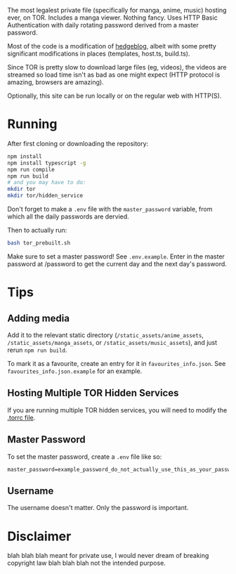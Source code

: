 The most legalest private file (specifically for manga, anime, music) hosting ever, on TOR. Includes a manga viewer. Nothing fancy. Uses HTTP Basic Authentication with daily rotating password derived from a master password.

Most of the code is a modification of [hedgeblog](https://github.com/jetstream0/hedgeblog), albeit with some pretty significant modifications in places (templates, host.ts, build.ts).

Since TOR is pretty slow to download large files (eg, videos), the videos are streamed so load time isn't as bad as one might expect (HTTP protocol is amazing, browsers are amazing).

Optionally, this site can be run locally or on the regular web with HTTP(S).

# Running
After first cloning or downloading the repository:

```bash
npm install
npm install typescript -g
npm run compile
npm run build
# and you may have to do:
mkdir tor
mkdir tor/hidden_service
```

Don't forget to make a `.env` file with the `master_password` variable, from which all the daily passwords are dervied.

Then to actually run:

```bash
bash tor_prebuilt.sh
```

Make sure to set a master password! See `.env.example`. Enter in the master password at /password to get the current day and the next day's password.

# Tips

## Adding media
Add it to the relevant static directory (`/static_assets/anime_assets`, `/static_assets/manga_assets`, or `/static_assets/music_assets`), and just rerun `npm run build`.

To mark it as a favourite, create an entry for it in `favourites_info.json`. See `favourites_info.json.example` for an example.

## Hosting Multiple TOR Hidden Services
If you are running multiple TOR hidden services, you will need to modify the [.torrc file](https://stackoverflow.com/questions/14321214/how-to-run-multiple-tor-processes-at-once-with-different-exit-ips#18895491).

## Master Password
To set the master password, create a `.env` file like so:

```
master_password=example_password_do_not_actually_use_this_as_your_password_obviously
```

## Username
The username doesn't matter. Only the password is important.

# Disclaimer
blah blah blah meant for private use, I would never dream of breaking copyright law blah blah blah not the intended purpose.
